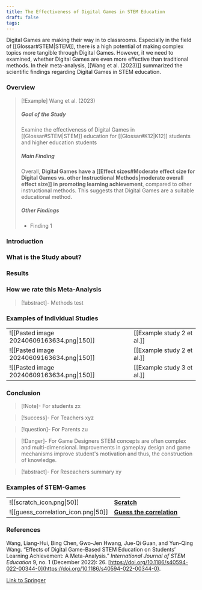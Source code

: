 ```yaml
---
title: The Effectiveness of Digital Games in STEM Education
draft: false
tags:
---
```



 Digital Games are making their way in to classrooms. Especially in the field of [[Glossar#STEM|STEM]], there is a high potential of making complex topics more tangible through Digital Games. However, it we need to examined, whether Digital Games are even more effective than traditional methods. In their meta-analysis, [[Wang et al. (2023)]] summarized the scientific findings regarding Digital Games in STEM education.


### Overview 

>[!Example] Wang et al. (2023)
> ##### Goal of the Study
> Examine the effectiveness of Digital Games in [[Glossar#STEM|STEM]] education for [[Glossar#K12|K12]] students and higher education students 
> ##### Main Finding
> Overall, **Digital Games have a [[Effect sizes#Moderate effect size for Digital Games vs. other Instructional Methods|moderate overall effect size]] in promoting learning achievement**, compared to other instructional methods. This suggests that Digital Games are a suitable educational method.
> ##### Other Findings
> - Finding 1


### Introduction

### What is the Study about?

### Results


### How we rate this Meta-Analysis

>[!abstract]- Methods
>test






### Examples of Individual Studies

|                                           |                            |
| ----------------------------------------- | -------------------------- |
| ![[Pasted image 20240609163634.png\|150]] | [[Example study 2 et al.]] |
| ![[Pasted image 20240609163634.png\|150]] | [[Example study 2 et al.]] |
| ![[Pasted image 20240609163634.png\|150]] | [[Example study 3 et al.]] |

### Conclusion

> [!Note]- For students
> zx

> [!success]- For Teachers
> xyz

> [!question]- For Parents
> zu

>[!Danger]- For Game Designers
> STEM concepts are often complex and multi-dimensional. Improvements in gameplay design and game mechanisms improve student's motivation and thus, the construction of knowledge. 

>[!abstract]- For Reseachers
>summary xy


### Examples of STEM-Games

|                                     |                                                                  |
| ----------------------------------- | ---------------------------------------------------------------- |
|  ![[scratch_icon.png\|50]]          | **[Scratch](https://scratch.mit.edu)**                           |
| ![[guess_correlation_icon.png\|50]] | **[Guess the correlation](https://www.guessthecorrelation.com)** |


### References

Wang, Liang-Hui, Bing Chen, Gwo-Jen Hwang, Jue-Qi Guan, and Yun-Qing Wang. “Effects of Digital Game-Based STEM Education on Students’ Learning Achievement: A Meta-Analysis.” _International Journal of STEM Education_ 9, no. 1 (December 2022): 26. [https://doi.org/10.1186/s40594-022-00344-0](https://doi.org/10.1186/s40594-022-00344-0).

[Link to Springer](https://stemeducationjournal.springeropen.com/articles/10.1186/s40594-022-00344-0)